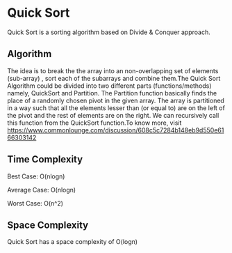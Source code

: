 # Quick Sort

Quick Sort is a sorting algorithm based on Divide & Conquer approach.

## Algorithm

The idea is to break the the array into an non-overlapping set of elements (sub-array) , sort each of the subarrays and combine them.The Quick Sort Algorithm could be divided into two different parts (functions/methods) namely, QuickSort and Partition. The Partition function basically finds the place of a randomly chosen pivot in the given array. The array is partitioned in a way such that all the elements lesser than (or equal to) are on the left of the pivot and the rest of elements are on the right. We can recursively call this function from the QuickSort function.To know more, visit https://www.commonlounge.com/discussion/608c5c7284b148eb9d550e6166303142 
  
## Time Complexity



Best Case: O(nlogn)

Average Case: O(nlogn)

Worst Case: O(n^2) 
  
## Space Complexity

Quick Sort has a space complexity of O(logn)  
